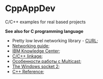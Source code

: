 # CppAppDev
C/C++ examples for real based projects

**See also for C programming language**
- Pretty low level networking library - [CURL](https://curl.haxx.se/libcurl/c/libcurl-tutorial.html);
- [Networking guide](https://masandilov.ru/network/guide_to_network_programming);
- [IBM Knowledge Center](https://www.ibm.com/support/knowledgecenter/ssw_ibm_i_72/rzab6/xacceptboth.htm);
- [C/C++ linkage](https://habr.com/ru/company/jugru/blog/506104/);
- [Особенности работы с Multicast](https://habr.com/ru/post/141021/);
- [The Windows socket 2](https://www.winsocketdotnetworkprogramming.com/winsock2programming/winsock2advancedmulticast9chap.html);
- [C++ Reference](https://en.cppreference.com/w/);
